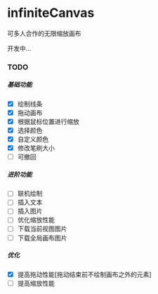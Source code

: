 # infiniteCanvas
可多人合作的无限缩放画布



开发中...



### TODO

##### 基础功能

- [x] 绘制线条
- [x] 拖动画布
- [x] 根据鼠标位置进行缩放
- [x] 选择颜色
- [x] 自定义颜色
- [x] 修改笔刷大小
- [ ] 可撤回

##### 进阶功能

- [ ] 联机绘制
- [ ] 插入文本
- [ ] 插入图片
- [ ] 优化缩放性能
- [ ] 下载当前视图图片
- [ ] 下载全局画布图片

##### 优化

- [x] 提高拖动性能[拖动结束前不绘制画布之外的元素]
- [ ] 提高缩放性能